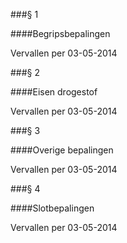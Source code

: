 <meta http-equiv='Content-Type' content='text/html; charset=utf-8' />

###§ 1 

####Begripsbepalingen

Vervallen per 03-05-2014 

###§ 2 

####Eisen drogestof

Vervallen per 03-05-2014 

###§ 3 

####Overige bepalingen

Vervallen per 03-05-2014 

###§ 4 

####Slotbepalingen

Vervallen per 03-05-2014 

